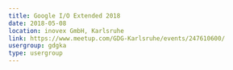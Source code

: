 ```yaml
---
title: Google I/O Extended 2018
date: 2018-05-08
location: inovex GmbH, Karlsruhe
link: https://www.meetup.com/GDG-Karlsruhe/events/247610600/
usergroup: gdgka
type: usergroup
---
```

